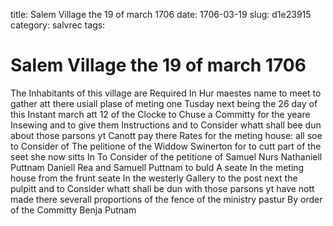 title: Salem Village the 19 of march 1706
date: 1706-03-19
slug: d1e23915
category: salvrec
tags: 


<div markdown class="doc" id="d1e23915">


# Salem Village the 19 of march 1706

The Inhabitants of this village are Required In Hur maestes name to meet to gather att there usiall plase of meting one Tusday next being the 26 day of this Instant march att 12 of the Clocke to Chuse a Committy for the yeare Insewing and to give them Instructions and to Consider whatt shall bee dun about those parsons yt Canott pay there Rates for the meting house: all soe to Consider of The pelitione of the Widdow Swinerton for to cutt part of the seet she now sitts In To Consider of the petitione of Samuel Nurs Nathaniell Puttnam Daniell Rea and Samuell Puttnam to buld A seate In the meting house from the frunt seate In the westerly Gallery to the post next the pulpitt and to Consider whatt shall be dun with those parsons yt have nott made there severall proportions of the fence of the ministry pastur By order of the Committy Benja Putnam
</div>